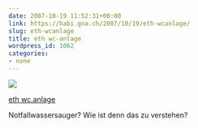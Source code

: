 ```yaml
---
date: 2007-10-19 11:52:31+00:00
link: https://habi.gna.ch/2007/10/19/eth-wcanlage/
slug: eth-wcanlage
title: eth wc-anlage
wordpress_id: 1062
categories:
- none
---
```



 [![](https://static.flickr.com/2145/1633218095_a1ac400879_m.jpg)](https://www.flickr.com/photos/habi/1633218095/)
   

 
  [eth wc.anlage](https://www.flickr.com/photos/habi/1633218095/)
    

 



Notfallwassersauger? Wie ist denn das zu verstehen?
  

